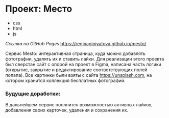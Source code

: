 # Проект: Место

* css
* html
* js


*Ссылка на GitHub Pages* https://reginaginiyatova.github.io/mesto/

Сервис Mesto: интерактивная страница, куда можно добавлять фотографии, удалять их и ставить лайки.
Для реализации этого проекта был сверстан сайт с опорой на проект в Figma, написана часть логики (открытие, закрытие и редактирование соответствующих полей попапа). Все картинки были взяты с сайта https://unsplash.com, на котором хранится коллекция бесплатных фотографий.

### Будущие доработки:

В дальнейшем сервис поплнится возможностью активных лайков, добавления своих карточек, удаления и сохранения их.



